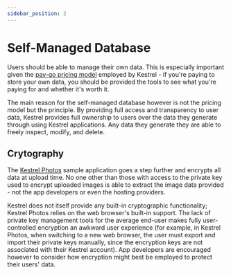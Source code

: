 ```yaml
---
sidebar_position: 2
---
```


# Self-Managed Database

Users should be able to manage their own data. This is especially important 
given the [pay-go pricing model](paygo) employed by Kestrel - if 
you're 
paying to store your own data, you should be provided the tools to see what 
you're paying for and whether it's worth it.

The main reason for the self-managed database however is not the pricing model 
but the principle. By providing full access and transparency to user data, 
Kestrel provides full ownership to users over the data they generate through 
using Kestrel applications. Any data they generate they are able to freely 
inspect, modify, and delete.

## Crytography

The [Kestrel Photos](https://kestrelphotos.substructure.one) sample 
application goes a step further and encrypts all data at upload time. No one 
other than those with access to the private key used to encrypt uploaded 
images is able to extract the image data provided - not the app developers 
or even the hosting providers.

Kestrel does not itself provide any built-in cryptographic functionality; 
Kestrel Photos relies on the web browser's built-in support. The lack of 
private key management tools for the average end-user makes fully 
user-controlled encryption an awkward user experience (for example, in 
Kestrel Photos, when switching to a new web browser, the user must export 
and import their private keys manually, since the encryption keys are not 
associated with their Kestrel account). App developers are encouraged 
however to consider how encryption might best be employed to protect their 
users' data.  